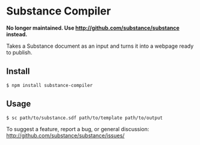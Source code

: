 Substance Compiler
=========

**No longer maintained. Use http://github.com/substance/substance instead.**

Takes a Substance document as an input and turns it into a webpage ready to publish.

## Install

```
$ npm install substance-compiler
```

## Usage

```
$ sc path/to/substance.sdf path/to/template path/to/output
```

To suggest a feature, report a bug, or general discussion: http://github.com/substance/substance/issues/
